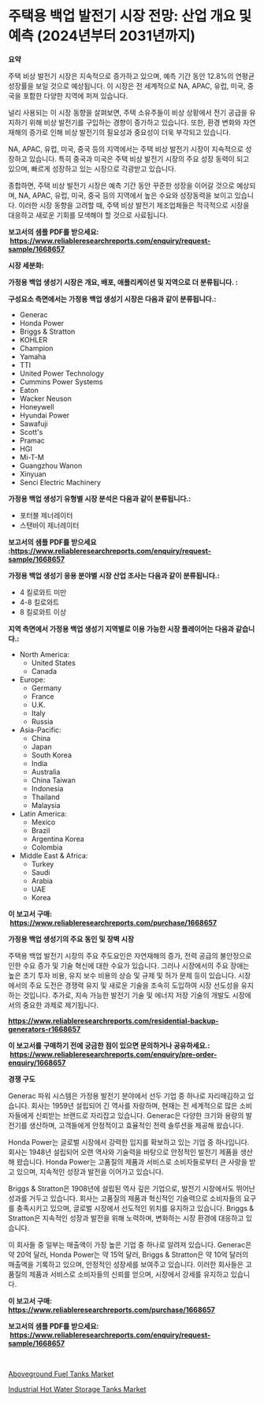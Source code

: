 <p><h1>주택용 백업 발전기 시장 전망: 산업 개요 및 예측 (2024년부터 2031년까지)</h1></p><p><strong>요약</strong></p>
<p><p>주택 비상 발전기 시장은 지속적으로 증가하고 있으며, 예측 기간 동안 12.8%의 연평균 성장률을 보일 것으로 예상됩니다. 이 시장은 전 세계적으로 NA, APAC, 유럽, 미국, 중국을 포함한 다양한 지역에 퍼져 있습니다.</p><p>널리 사용되는 이 시장 동향을 살펴보면, 주택 소유주들이 비상 상황에서 전기 공급을 유지하기 위해 비상 발전기를 구입하는 경향이 증가하고 있습니다. 또한, 환경 변화와 자연 재해의 증가로 인해 비상 발전기의 필요성과 중요성이 더욱 부각되고 있습니다.</p><p>NA, APAC, 유럽, 미국, 중국 등의 지역에서는 주택 비상 발전기 시장이 지속적으로 성장하고 있습니다. 특히 중국과 미국은 주택 비상 발전기 시장의 주요 성장 동력이 되고 있으며, 빠르게 성장하고 있는 시장으로 각광받고 있습니다.</p><p>종합하면, 주택 비상 발전기 시장은 예측 기간 동안 꾸준한 성장을 이어갈 것으로 예상되며, NA, APAC, 유럽, 미국, 중국 등의 지역에서 높은 수요와 성장동력을 보이고 있습니다. 이러한 시장 동향을 고려할 때, 주택 비상 발전기 제조업체들은 적극적으로 시장을 대응하고 새로운 기회를 모색해야 할 것으로 사료됩니다.</p></p>
<p><strong>보고서의 샘플 PDF를 받으세요: &nbsp;<a href="https://www.reliableresearchreports.com/enquiry/request-sample/1668657">https://www.reliableresearchreports.com/enquiry/request-sample/1668657</a></strong></p>
<p><strong>시장 세분화:</strong></p>
<p><strong> 가정용 백업 생성기 시장은 개요, 배포, 애플리케이션 및 지역으로 더 분류됩니다. :</strong></p>
<p><strong>구성요소 측면에서는 가정용 백업 생성기 시장은 다음과 같이 분류됩니다.:</strong></p>
<p><ul><li>Generac</li><li>Honda Power</li><li>Briggs & Stratton</li><li>KOHLER</li><li>Champion</li><li>Yamaha</li><li>TTI</li><li>United Power Technology</li><li>Cummins Power Systems</li><li>Eaton</li><li>Wacker Neuson</li><li>Honeywell</li><li>Hyundai Power</li><li>Sawafuji</li><li>Scott's</li><li>Pramac</li><li>HGI</li><li>Mi-T-M</li><li>Guangzhou Wanon</li><li>Xinyuan</li><li>Senci Electric Machinery</li></ul></p>
<p><strong> 가정용 백업 생성기 유형별 시장 분석은 다음과 같이 분류됩니다.:</strong></p>
<p><ul><li>포터블 제너레이터</li><li>스탠바이 제너레이터</li></ul></p>
<p><strong>보고서의 샘플 PDF를 받으세요 :<a href="https://www.reliableresearchreports.com/enquiry/request-sample/1668657">https://www.reliableresearchreports.com/enquiry/request-sample/1668657</a></strong></p>
<p><strong> 가정용 백업 생성기 응용 분야별 시장 산업 조사는 다음과 같이 분류됩니다.:</strong></p>
<p><ul><li>4 킬로와트 미만</li><li>4-8 킬로와트</li><li>8 킬로와트 이상</li></ul></p>
<p><strong>지역 측면에서 가정용 백업 생성기 지역별로 이용 가능한 시장 플레이어는 다음과 같습니다.:</strong></p>
<p><ul>
    <li>
        North America:
        <ul>
            <li>United States</li>
            <li>Canada</li>
        </ul>
    </li>
    <li>
        Europe:
        <ul>
            <li>Germany</li>
            <li>France</li>
            <li>U.K.</li>
            <li>Italy</li>
            <li>Russia</li>
        </ul>
    </li>
    <li>
        Asia-Pacific:
        <ul>
            <li>China</li>
            <li>Japan</li>
            <li>South Korea</li>
            <li>India</li>
            <li>Australia</li>
            <li>China Taiwan</li>
            <li>Indonesia</li>
            <li>Thailand</li>
            <li>Malaysia</li>
        </ul>
    </li>
    <li>
        Latin America:
        <ul>
            <li>Mexico</li>
            <li>Brazil</li>
            <li>Argentina Korea</li>
            <li>Colombia</li>
        </ul>
    </li>
    <li>
        Middle East & Africa:
        <ul>
            <li>Turkey</li>
            <li>Saudi</li>
            <li>Arabia</li>
            <li>UAE</li>
            <li>Korea</li>
        </ul>
    </li>
    </ul></p>
<p><strong>이 보고서 구매: &nbsp;<a href="https://www.reliableresearchreports.com/purchase/1668657">https://www.reliableresearchreports.com/purchase/1668657</a></strong></p>
<p><strong>가정용 백업 생성기의 주요 동인 및 장벽 시장</strong></p>
<p><p>주택용 백업 발전기 시장의 주요 주도요인은 자연재해의 증가, 전력 공급의 불안정으로 인한 수요 증가 및 기술 혁신에 대한 수요가 있습니다. 그러나 시장에서의 주요 장애는 높은 초기 투자 비용, 유지 보수 비용의 상승 및 규제 및 허가 문제 등이 있습니다. 시장에서의 주요 도전은 경쟁력 유지 및 새로운 기술을 조속히 도입하여 시장 선도성을 유지하는 것입니다. 추가로, 지속 가능한 발전기 기술 및 에너지 저장 기술의 개발도 시장에서의 중요한 과제로 제기됩니다.</p></p>
<p><strong><a href="https://www.reliableresearchreports.com/residential-backup-generators-r1668657">https://www.reliableresearchreports.com/residential-backup-generators-r1668657</a></strong></p>
<p><strong>이 보고서를 구매하기 전에 궁금한 점이 있으면 문의하거나 공유하세요.: &nbsp;<a href="https://www.reliableresearchreports.com/enquiry/pre-order-enquiry/1668657">https://www.reliableresearchreports.com/enquiry/pre-order-enquiry/1668657</a></strong></p>
<p><strong>경쟁 구도</strong></p>
<p><p>Generac 파워 시스템은 가정용 발전기 분야에서 선두 기업 중 하나로 자리매김하고 있습니다. 회사는 1959년 설립되어 긴 역사를 자랑하며, 현재는 전 세계적으로 많은 소비자들에게 신뢰받는 브랜드로 자리잡고 있습니다. Generac은 다양한 크기와 용량의 발전기를 생산하며, 고객들에게 안정적이고 효율적인 전력 솔루션을 제공해 왔습니다.</p><p>Honda Power는 글로벌 시장에서 강력한 입지를 확보하고 있는 기업 중 하나입니다. 회사는 1948년 설립되어 오랜 역사와 기술력을 바탕으로 안정적인 발전기 제품을 생산해 왔습니다. Honda Power는 고품질의 제품과 서비스로 소비자들로부터 큰 사랑을 받고 있으며, 지속적인 성장과 발전을 이어가고 있습니다.</p><p>Briggs & Stratton은 1908년에 설립된 역사 깊은 기업으로, 발전기 시장에서도 뛰어난 성과를 거두고 있습니다. 회사는 고품질의 제품과 혁신적인 기술력으로 소비자들의 요구를 충족시키고 있으며, 글로벌 시장에서 선도적인 위치를 유지하고 있습니다. Briggs & Stratton은 지속적인 성장과 발전을 위해 노력하며, 변화하는 시장 환경에 대응하고 있습니다.</p><p>이 회사들 중 일부는 매출액이 가장 높은 기업 중 하나로 알려져 있습니다. Generac은 약 20억 달러, Honda Power는 약 15억 달러, Briggs & Stratton은 약 10억 달러의 매출액을 기록하고 있으며, 안정적인 성장세를 보여주고 있습니다. 이러한 회사들은 고품질의 제품과 서비스로 소비자들의 신뢰를 얻으며, 시장에서 강세를 유지하고 있습니다.</p></p>
<p><strong>이 보고서 구매: &nbsp; <a href="https://www.reliableresearchreports.com/purchase/1668657">https://www.reliableresearchreports.com/purchase/1668657</a></strong></p>
<p><strong>보고서의 샘플 PDF를 받으세요: &nbsp;<a href="https://www.reliableresearchreports.com/enquiry/request-sample/1668657">https://www.reliableresearchreports.com/enquiry/request-sample/1668657</a></strong><strong></strong></p>
<p>&nbsp;</p>
<p><p><a href="https://github.com/peachesmcdowel1/Market-Research-Report-List-2/blob/main/aboveground-fuel-tanks-market.md">Aboveground Fuel Tanks Market</a></p><p><a href="https://github.com/edytherolanlouisejk1miz0wig/Market-Research-Report-List-2/blob/main/industrial-hot-water-storage-tanks-market.md">Industrial Hot Water Storage Tanks Market</a></p></p>
